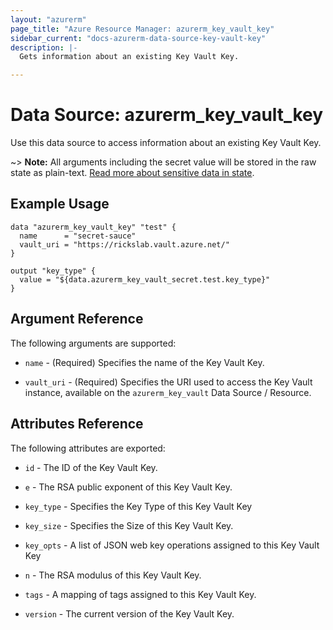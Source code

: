 ```yaml
---
layout: "azurerm"
page_title: "Azure Resource Manager: azurerm_key_vault_key"
sidebar_current: "docs-azurerm-data-source-key-vault-key"
description: |-
  Gets information about an existing Key Vault Key.

---
```


# Data Source: azurerm_key_vault_key

Use this data source to access information about an existing Key Vault Key.

~> **Note:** All arguments including the secret value will be stored in the raw state as plain-text.
[Read more about sensitive data in state](/docs/state/sensitive-data.html).

## Example Usage

```hcl
data "azurerm_key_vault_key" "test" {
  name      = "secret-sauce"
  vault_uri = "https://rickslab.vault.azure.net/"
}

output "key_type" {
  value = "${data.azurerm_key_vault_secret.test.key_type}"
}
```

## Argument Reference

The following arguments are supported:

* `name` - (Required) Specifies the name of the Key Vault Key.

* `vault_uri` - (Required) Specifies the URI used to access the Key Vault instance, available on the `azurerm_key_vault` Data Source / Resource.

## Attributes Reference

The following attributes are exported:

* `id` - The ID of the Key Vault Key.

* `e` - The RSA public exponent of this Key Vault Key.

* `key_type` - Specifies the Key Type of this Key Vault Key

* `key_size` - Specifies the Size of this Key Vault Key.

* `key_opts` - A list of JSON web key operations assigned to this Key Vault Key

* `n` - The RSA modulus of this Key Vault Key.

* `tags` - A mapping of tags assigned to this Key Vault Key.

* `version` - The current version of the Key Vault Key.

